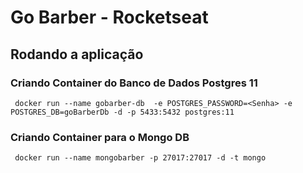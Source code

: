 # Go Barber - Rocketseat

## Rodando a aplicação

### Criando Container do Banco de Dados Postgres 11
` docker run --name gobarber-db  -e POSTGRES_PASSWORD=<Senha> -e POSTGRES_DB=goBarberDb -d -p 5433:5432 postgres:11`

### Criando Container para o Mongo DB
` docker run --name mongobarber -p 27017:27017 -d -t mongo`

